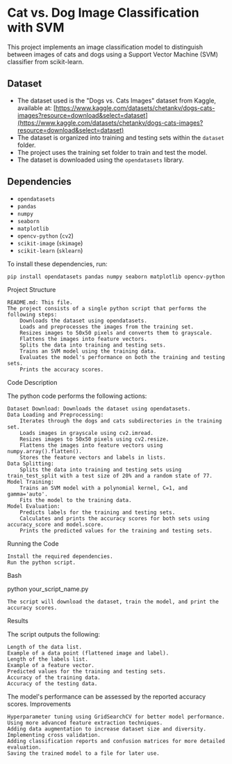 # Cat vs. Dog Image Classification with SVM

This project implements an image classification model to distinguish between images of cats and dogs using a Support Vector Machine (SVM) classifier from scikit-learn.

## Dataset

* The dataset used is the "Dogs vs. Cats Images" dataset from Kaggle, available at: [https://www.kaggle.com/datasets/chetankv/dogs-cats-images?resource=download&select=dataset](https://www.kaggle.com/datasets/chetankv/dogs-cats-images?resource=download&select=dataset)
* The dataset is organized into training and testing sets within the `dataset` folder.
* The project uses the training set folder to train and test the model.
* The dataset is downloaded using the `opendatasets` library.

## Dependencies

* `opendatasets`
* `pandas`
* `numpy`
* `seaborn`
* `matplotlib`
* `opencv-python` (`cv2`)
* `scikit-image` (`skimage`)
* `scikit-learn` (`sklearn`)

To install these dependencies, run:

```bash
pip install opendatasets pandas numpy seaborn matplotlib opencv-python scikit-image scikit-learn
```
Project Structure

    README.md: This file.
    The project consists of a single python script that performs the following steps:
        Downloads the dataset using opendatasets.
        Loads and preprocesses the images from the training set.
        Resizes images to 50x50 pixels and converts them to grayscale.
        Flattens the images into feature vectors.
        Splits the data into training and testing sets.
        Trains an SVM model using the training data.
        Evaluates the model's performance on both the training and testing sets.
        Prints the accuracy scores.

Code Description

The python code performs the following actions:

    Dataset Download: Downloads the dataset using opendatasets.
    Data Loading and Preprocessing:
        Iterates through the dogs and cats subdirectories in the training set.
        Loads images in grayscale using cv2.imread.
        Resizes images to 50x50 pixels using cv2.resize.
        Flattens the images into feature vectors using numpy.array().flatten().
        Stores the feature vectors and labels in lists.
    Data Splitting:
        Splits the data into training and testing sets using train_test_split with a test size of 20% and a random state of 77.
    Model Training:
        Trains an SVM model with a polynomial kernel, C=1, and gamma='auto'.
        Fits the model to the training data.
    Model Evaluation:
        Predicts labels for the training and testing sets.
        Calculates and prints the accuracy scores for both sets using accuracy_score and model.score.
        Prints the predicted values for the training and testing sets.

Running the Code

    Install the required dependencies.
    Run the python script.

Bash

python your_script_name.py

    The script will download the dataset, train the model, and print the accuracy scores.

Results

The script outputs the following:

    Length of the data list.
    Example of a data point (flattened image and label).
    Length of the labels list.
    Example of a feature vector.
    Predicted values for the training and testing sets.
    Accuracy of the training data.
    Accuracy of the testing data.

The model's performance can be assessed by the reported accuracy scores.
Improvements

    Hyperparameter tuning using GridSearchCV for better model performance.
    Using more advanced feature extraction techniques.
    Adding data augmentation to increase dataset size and diversity.
    Implementing cross validation.
    Adding classification reports and confusion matrices for more detailed evaluation.
    Saving the trained model to a file for later use.
